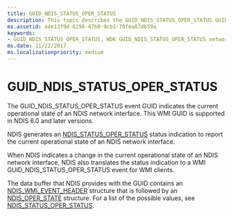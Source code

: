 ```yaml
---
title: GUID_NDIS_STATUS_OPER_STATUS
description: This topic describes the GUID_NDIS_STATUS_OPER_STATUS GUID for the NDIS WMI interface.
ms.assetid: e4e13f9d-6298-47b0-9cb1-70fea87db59a
keywords:
- GUID_NDIS_STATUS_OPER_STATUS, WDK GUID_NDIS_STATUS_OPER_STATUS network drivers
ms.date: 11/22/2017
ms.localizationpriority: medium
---
```


# GUID_NDIS_STATUS_OPER_STATUS

The GUID_NDIS_STATUS_OPER_STATUS event GUID indicates the current operational state of an NDIS network interface. This WMI GUID is supported in NDIS 6.0 and later versions.

NDIS generates an [NDIS_STATUS_OPER_STATUS](ndis-status-oper-status.md) status indication to report the current operational state of an NDIS network interface.

When NDIS indicates a change in the current operational state of an NDIS network interface, NDIS also translates the status indication to a WMI GUID_NDIS_STATUS_OPER_STATUS event for WMI clients.

The data buffer that NDIS provides with the GUID contains an [NDIS_WMI_EVENT_HEADER](https://docs.microsoft.com/windows-hardware/drivers/ddi/content/ntddndis/ns-ntddndis-_ndis_wmi_event_header) structure that is followed by an [NDIS_OPER_STATE](https://docs.microsoft.com/windows-hardware/drivers/ddi/content/ntddndis/ns-ntddndis-_ndis_oper_state) structure. For a list of the possible values, see [NDIS_STATUS_OPER_STATUS](ndis-status-oper-status.md).

